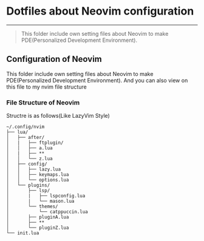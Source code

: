 # Dotfiles about Neovim configuration
---
> This folder include own setting files about Neovim to make PDE(Personalized Development Environment).

## Configuration of Neovim
This folder include own setting files about Neovim to make PDE(Personalized Development Environment). And you can also view on this file to my nvim file structure

### File Structure of Neovim
Structre is as follows(Like LazyVim Style)
```
~/.config/nvim
├── lua/
│   ├── after/
│   |   ├── ftplugin/
│   │   ├── a.lua
│   |   ├── **
│   │   └── z.lua
│   ├── config/
│   │   ├── lazy.lua
│   │   ├── keymaps.lua
│   │   └── options.lua
│   └── plugins/
│       ├── lsp/
│       |   ├── lspconfig.lua
│       |   └── mason.lua
│       └── themes/
│           └── catppuccin.lua
│       ├── pluginA.lua
│       ├── **
│       └── pluginZ.lua
└── init.lua
```
